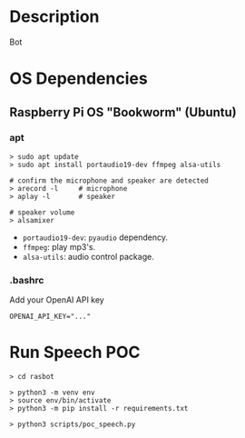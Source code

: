 # Description
Bot

# OS Dependencies
## Raspberry Pi OS "Bookworm" (Ubuntu)
### apt
```
> sudo apt update
> sudo apt install portaudio19-dev ffmpeg alsa-utils

# confirm the microphone and speaker are detected
> arecord -l     # microphone 
> aplay -l       # speaker

# speaker volume
> alsamixer
```
- `portaudio19-dev`: `pyaudio` dependency.
- `ffmpeg`: play mp3's.
- `alsa-utils`: audio control package.

### .bashrc
Add your OpenAI API key
```
OPENAI_API_KEY="..."
```

# Run Speech POC
```
> cd rasbot

> python3 -m venv env
> source env/bin/activate
> python3 -m pip install -r requirements.txt

> python3 scripts/poc_speech.py
```